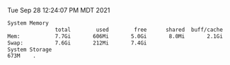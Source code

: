 Tue Sep 28 12:24:07 PM MDT 2021
```bash
System Memory
               total        used        free      shared  buff/cache   available
Mem:           7.7Gi       606Mi       5.0Gi       8.0Mi       2.1Gi       6.7Gi
Swap:          7.6Gi       212Mi       7.4Gi
System Storage
673M	.
```
